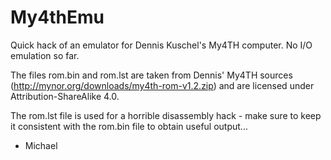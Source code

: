 # My4thEmu
Quick hack of an emulator for Dennis Kuschel's My4TH computer.
No I/O emulation so far.

The files rom.bin and rom.lst are taken from Dennis' My4TH sources
(http://mynor.org/downloads/my4th-rom-v1.2.zip) and are licensed 
under Attribution-ShareAlike 4.0. 

The rom.lst file is used for a horrible disassembly hack - make sure
to keep it consistent with the rom.bin file to obtain useful output...

- Michael

